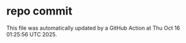 # repo commit

This file was automatically updated by a GitHub Action at Thu Oct 16 01:25:56 UTC 2025.

